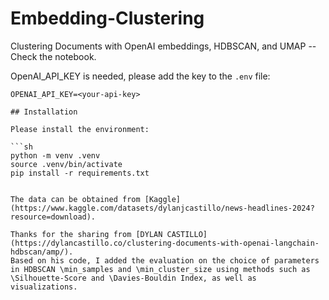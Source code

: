 # Embedding-Clustering
Clustering Documents with OpenAI embeddings, HDBSCAN, and UMAP -- Check the notebook.

OpenAI_API_KEY is needed, please add the key to the `.env` file:

```plaintext
OPENAI_API_KEY=<your-api-key>

## Installation

Please install the environment:

```sh
python -m venv .venv
source .venv/bin/activate
pip install -r requirements.txt


The data can be obtained from [Kaggle](https://www.kaggle.com/datasets/dylanjcastillo/news-headlines-2024?resource=download).

Thanks for the sharing from [DYLAN CASTILLO](https://dylancastillo.co/clustering-documents-with-openai-langchain-hdbscan/amp/).
Based on his code, I added the evaluation on the choice of parameters in HDBSCAN \min_samples and \min_cluster_size using methods such as \Silhouette-Score and \Davies-Bouldin Index, as well as visualizations.
